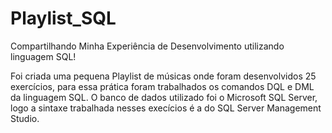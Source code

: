 # Playlist_SQL
 Compartilhando Minha Experiência de Desenvolvimento utilizando linguagem SQL!

Foi criada uma pequena Playlist de músicas onde foram desenvolvidos 25 exercícios, para essa prática foram trabalhados os comandos DQL e DML da linguagem SQL. O banco de dados utilizado foi o Microsoft SQL Server, logo a sintaxe trabalhada nesses execícios é a do SQL Server Management Studio.
